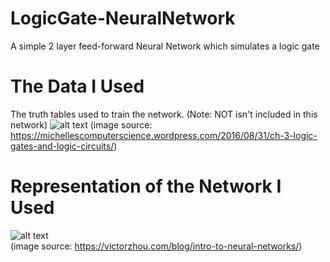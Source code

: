 # LogicGate-NeuralNetwork
 A simple 2 layer feed-forward Neural Network which simulates a logic gate 

 # The Data I Used
 The truth tables used to train the network. (Note: NOT isn't included in this network)
![alt text](https://michellescomputerscience.files.wordpress.com/2016/08/logic-gates.jpg)
(image source: https://michellescomputerscience.wordpress.com/2016/08/31/ch-3-logic-gates-and-logic-circuits/)
# Representation of the Network I Used
![alt text](https://victorzhou.com/77ed172fdef54ca1ffcfb0bba27ba334/network.svg)
<br />
(image source: https://victorzhou.com/blog/intro-to-neural-networks/)


 
